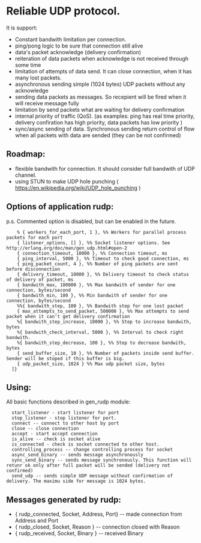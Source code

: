 # Reliable UDP protocol.

It is support:

 * Constant bandwith limitation per connection.
 * ping/pong logic to be sure that connection still alive
 * data's packet acknowledge (delivery confirmation)
 * reiteration of data packets when acknowledge is not received through some time
 * limitation of attempts of data send. It can close connection, when it has many lost packets.
 * asynchronous sending simple (1024 bytes) UDP packets without any acknowledge
 * sending data packets as messages. So recepient will be fired when it will receive message fully
 * limitation by send packets what are waiting for delivery confirmation
 * internal priority of traffic (QoS). (as examples: ping has real time priority, delivery confiration has high priority, data packets has low priority )
 * sync/async sending of data. Synchronous sending return control of flow when all packets with data are sended (they can be not confirmed)

## Roadmap:
 
 * flexible bandwith for connection. It should consider full bandwith of UDP channel.
 * using STUN to make UDP hole punching ( https://en.wikipedia.org/wiki/UDP_hole_punching )

## Options of application rudp:
p.s. Commented option is disabled, but can be enabled in the future.
```
    % { workers_for_each_port, 1 }, %% Workers for parallel process packets for each port
    { listener_options, [] }, %% Socket listener options. See http://erlang.org/doc/man/gen_udp.html#open-2
    { connection_timeout, 10000 }, %% Connection timeout, ms
    { ping_interval, 5000 }, %% Timeout to check good connection, ms
    { ping_packet_count, 4 }, %% Number of ping packets are sent before disconnection
    { delivery_timeout, 10000 }, %% Delivery timeout to check status of delivery of packet, ms
    { bandwith_max, 100000 }, %% Max bandwith of sender for one connection, bytes/second
    { bandwith_min, 100 }, %% Min bandwith of sender for one connection, bytes/second
    %%{ bandwith_step, 100 }, %% Bandwith step for one lost packet
    { max_attempts_to_send_packet, 500000 }, %% Max attempts to send packet when it can't get delivery confirmation
    %{ bandwith_step_increase, 10000 }, %% Step to increase bandwith, bytes
    %{ bandwith_check_interval, 5000 }, %% Interval to check right bandwith.
    %{ bandwith_step_decrease, 100 }, %% Step to decrease bandwith, bytes
    { send_buffer_size, 10 }, %% Number of packets inside send buffer. Sender will be stoped if this buffer is big.
    { udp_packet_size, 1024 } %% Max udp packet size, bytes
  ]}
```  

## Using:

All basic functions described in gen_rudp module:
```
  start_listener - start listener for port
  stop_listener - stop listener for port.
  connect -- connect to other host by port
  close -- close connection
  accept - start accept connection
  is_alive -- check is socket alive
  is_connected - check is socket connected to other host.
  controlling_process -- change controlling process for socket
  async_send_binary -- sends message asynchronously
  sync_send_binary -- sends message synchronously. This function will retunr ok only after full packet will be sended (delivery not confirmed)
  send_udp -- sends simple UDP message without confirmation of delivery. The maximu side for message is 1024 bytes.
```  

## Messages generated by rudp:

  * { rudp_connected, Socket, Address, Port} -- made connection from Address and Port
  * { rudp_closed, Socket, Reason } -- connection closed with Reason
  * { rudp_received, Socket, Binary } -- received Binary

